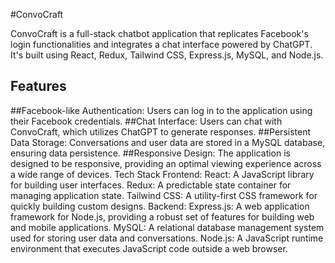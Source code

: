 #ConvoCraft

ConvoCraft is a full-stack chatbot application that replicates Facebook's login functionalities and integrates a chat interface powered by ChatGPT. It's built using React, Redux, Tailwind CSS, Express.js, MySQL, and Node.js.

## Features
##Facebook-like Authentication: Users can log in to the application using their Facebook credentials.
##Chat Interface: Users can chat with ConvoCraft, which utilizes ChatGPT to generate responses.
##Persistent Data Storage: Conversations and user data are stored in a MySQL database, ensuring data persistence.
##Responsive Design: The application is designed to be responsive, providing an optimal viewing experience across a wide range of devices.
Tech Stack
Frontend:
React: A JavaScript library for building user interfaces.
Redux: A predictable state container for managing application state.
Tailwind CSS: A utility-first CSS framework for quickly building custom designs.
Backend:
Express.js: A web application framework for Node.js, providing a robust set of features for building web and mobile applications.
MySQL: A relational database management system used for storing user data and conversations.
Node.js: A JavaScript runtime environment that executes JavaScript code outside a web browser.
